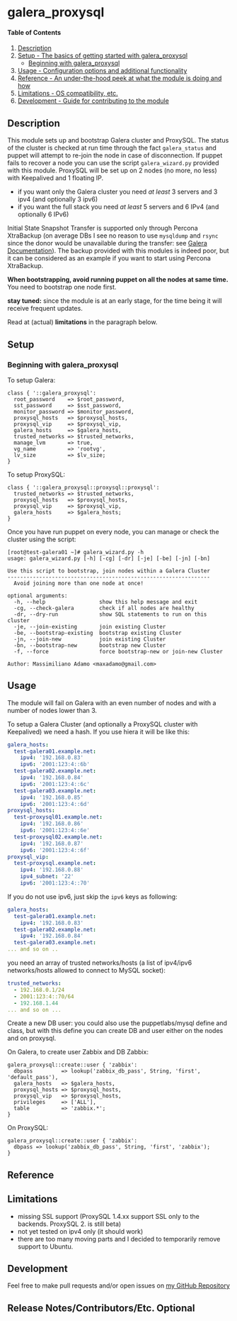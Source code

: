 # galera_proxysql

#### Table of Contents

1. [Description](#description)
1. [Setup - The basics of getting started with galera_proxysql](#setup)
    * [Beginning with galera_proxysql](#beginning-with-galera_proxysql)
1. [Usage - Configuration options and additional functionality](#usage)
1. [Reference - An under-the-hood peek at what the module is doing and how](#reference)
1. [Limitations - OS compatibility, etc.](#limitations)
1. [Development - Guide for contributing to the module](#development)

## Description

This module sets up and bootstrap Galera cluster and ProxySQL.
The status of the cluster is checked at run time through the fact `galera_status` and puppet will attempt to re-join the node in case of disconnection.
If puppet fails to recover a node you can use the script `galera_wizard.py` provided with this module.
ProxySQL will be set up on 2 nodes (no more, no less) with Keepalived and 1 floating IP.

* if you want only the Galera cluster you need _at least_ 3 servers and 3 ipv4 (and optionally 3 ipv6)
* if you want the full stack you need _at least_ 5 servers and 6 IPv4 (and optionally 6 IPv6)

Initial State Snapshot Transfer is supported only through Percona XtraBackup (on average DBs I see no reason to use `mysqldump` and `rsync` since the donor would be unavailable during the transfer: see [Galera Documentation](http://galeracluster.com/documentation-webpages/sst.html)).
The backup provided with this modules is indeed poor, but it can be considered as an example if you want to start using Percona XtraBackup.

**When bootstrapping, avoid running puppet on all the nodes at same time.** You need to bootstrap one node first.

**stay tuned:** since the module is at an early stage, for the time being it will receive frequent updates.

Read at (actual) **limitations** in the paragraph below.

## Setup

### Beginning with galera_proxysql

To setup Galera:

```puppet
class { '::galera_proxysql':
  root_password    => $root_password,
  sst_password     => $sst_password,
  monitor_password => $monitor_password,
  proxysql_hosts   => $proxysql_hosts,
  proxysql_vip     => $proxysql_vip,
  galera_hosts     => $galera_hosts,
  trusted_networks => $trusted_networks,
  manage_lvm       => true,
  vg_name          => 'rootvg',
  lv_size          => $lv_size;
}
```

To setup ProxySQL:

```puppet
class { '::galera_proxysql::proxysql::proxysql':
  trusted_networks => $trusted_networks,
  proxysql_hosts   => $proxysql_hosts,
  proxysql_vip     => $proxysql_vip,
  galera_hosts     => $galera_hosts;
}
```

Once you have run puppet on every node, you can manage or check the cluster using the script:

```
[root@test-galera01 ~]# galera_wizard.py -h
usage: galera_wizard.py [-h] [-cg] [-dr] [-je] [-be] [-jn] [-bn]

Use this script to bootstrap, join nodes within a Galera Cluster
----------------------------------------------------------------
  Avoid joining more than one node at once!

optional arguments:
  -h, --help                 show this help message and exit
  -cg, --check-galera        check if all nodes are healthy
  -dr, --dry-run             show SQL statements to run on this cluster
  -je, --join-existing       join existing Cluster
  -be, --bootstrap-existing  bootstrap existing Cluster
  -jn, --join-new            join existing Cluster
  -bn, --bootstrap-new       bootstrap new Cluster
  -f, --force                force bootstrap-new or join-new Cluster

Author: Massimiliano Adamo <maxadamo@gmail.com>
```

## Usage

The module will fail on Galera with an even number of nodes and with a number of nodes lower than 3.

To setup a Galera Cluster (and optionally a ProxySQL cluster with Keepalived) we need a hash. If you use hiera it will be like this:

```yaml
galera_hosts:
  test-galera01.example.net:
    ipv4: '192.168.0.83'
    ipv6: '2001:123:4::6b'
  test-galera02.example.net:
    ipv4: '192.168.0.84'
    ipv6: '2001:123:4::6c'
  test-galera03.example.net:
    ipv4: '192.168.0.85'
    ipv6: '2001:123:4::6d'
proxysql_hosts:
  test-proxysql01.example.net:
    ipv4: '192.168.0.86'
    ipv6: '2001:123:4::6e'
  test-proxysql02.example.net:
    ipv4: '192.168.0.87'
    ipv6: '2001:123:4::6f'
proxysql_vip:
  test-proxysql.example.net:
    ipv4: '192.168.0.88'
    ipv4_subnet: '22'
    ipv6: '2001:123:4::70'
```

If you do not use ipv6, just skip the `ipv6` keys as following:

```yaml
galera_hosts:
  test-galera01.example.net:
    ipv4: '192.168.0.83'
  test-galera02.example.net:
    ipv4: '192.168.0.84'
  test-galera03.example.net:
... and so on ..
```

you need an array of trusted networks/hosts (a list of ipv4/ipv6 networks/hosts allowed to connect to MySQL socket):

```yaml
trusted_networks:
  - 192.168.0.1/24
  - 2001:123:4::70/64
  - 192.168.1.44
... and so on ...
```

Create a new DB user:
you could also use the puppetlabs/mysql define and class, but with this define you can create DB and user either on the nodes and on proxysql.

On Galera, to create user Zabbix and DB Zabbix:

```puppet
galera_proxysql::create::user { 'zabbix':
  dbpass         => lookup('zabbix_db_pass', String, 'first', 'default_pass'),
  galera_hosts   => $galera_hosts,
  proxysql_hosts => $proxysql_hosts,
  proxysql_vip   => $proxysql_hosts,
  privileges     => ['ALL'],
  table          => 'zabbix.*';
}
```

On ProxySQL:

```puppet
galera_proxysql::create::user { 'zabbix':
  dbpass => lookup('zabbix_db_pass', String, 'first', 'zabbix');
}
```

## Reference

## Limitations

* missing SSL support (ProxySQL 1.4.xx support SSL only to the backends. ProxySQL 2. is still beta)
* not yet tested on ipv4 only (it should work)
* there are too many moving parts and I decided to temporarily remove support to Ubuntu.

## Development

Feel free to make pull requests and/or open issues on [my GitHub Repository](https://github.com/maxadamo/galera_proxysql)

## Release Notes/Contributors/Etc. **Optional**

